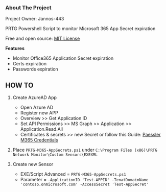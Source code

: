 <!-- ABOUT THE PROJECT -->
### About The Project
Project Owner: Jannos-443

PRTG Powershell Script to monitor Microsoft 365 App Secret expiration

Free and open source: [MIT License](https://github.com/Jannos-443/PRTG-M365/blob/main/LICENSE)

**Features**
* Monitor Office365 Application Secret expiration
* Certs expiration
* Passwords expiration

## HOW TO

1. Create AzureAD App
   - Open Azure AD
   - Register new APP
   - Overview >> Get Application ID 
   - Set API Permissions >> MS Graph >> Application >> Application.Read.All
   - Certificates & secrets >> new Secret
or follow this Guide: [Paessler M365 Credentials](https://kb.paessler.com/en/topic/88462-how-do-i-obtain-credentials-and-set-permissions-for-the-microsoft-365-sensors)

2. Place `PRTG-M365-AppSecrets.ps1` under `C:\Program Files (x86)\PRTG Network Monitor\Custom Sensors\EXEXML`

3. Create new Sensor 
   - EXE/Script Advanced = `PRTG-M365-AppSecrets.ps1`
   - Parameter = `-ApplicationID 'Test-APPID' -TenatDomainName 'contoso.onmicrosoft.com' -AccessSecret 'Test-AppSecret'`

